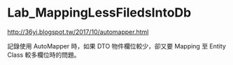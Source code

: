 # Lab_MappingLessFiledsIntoDb

http://36yi.blogspot.tw/2017/10/automapper.html

記錄使用 AutoMapper 時，如果 DTO 物件欄位較少，卻又要 Mapping 至 Entity Class 較多欄位時的問題。